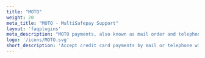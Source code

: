 ```yaml
---
title: "MOTO"
weight: 20
meta_title: "MOTO - MultiSafepay Support"
layout: 'faqplugins'
meta_description: "MOTO payments, also known as mail order and telephone order, allows you to accept credit card payments by manually entering them in your payment gateway by means of a virtual terminal."
logo: '/icons/MOTO.svg'
short_description: 'Accept credit card payments by mail or telephone with MOTO.'
---
```


